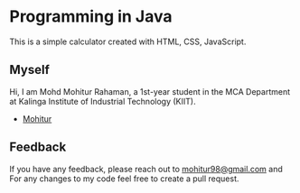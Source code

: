 # Programming in Java

This is a simple calculator created with HTML, CSS, JavaScript.

## Myself

Hi, I am Mohd Mohitur Rahaman, a 1st-year student in the MCA Department at Kalinga Institute of Industrial Technology (KIIT). 
- [Mohitur](https://github.com/mohitur669)

## Feedback

If you have any feedback, please reach out to mohitur98@gmail.com and For any changes to my code feel free to create a pull request.